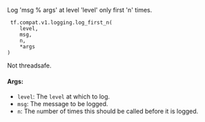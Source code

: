 Log 'msg % args' at level 'level' only first 'n' times.

```
 tf.compat.v1.logging.log_first_n(
    level,
    msg,
    n,
    *args
)
```
Not threadsafe.
#### Args:
- `level`: The `level` at which to log.
- `msg`: The message to be logged.
- `n`: The `n`umber of times this should be called before it is logged.
